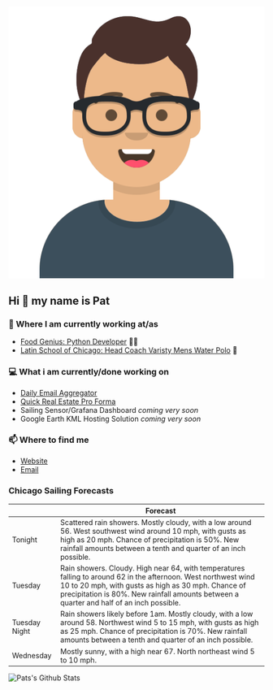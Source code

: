 [![Social banner for p-j-falconer](https://raw.githubusercontent.com/P-J-FALCONER/P-J-FALCONER/master/assets/avataaars.svg)](https://patfalconer.com/)
## Hi :wave: my name is Pat

### 💼 Where I am currently working at/as
- [Food Genius: Python Developer](https://getfoodgenius.com/) 🍔🐍
- [Latin School of Chicago: Head Coach Varisty Mens Water Polo](https://www.latinschool.org/) 🤽


### 💻 What i am currently/done working on
 - [Daily Email Aggregator](https://github.com/P-J-FALCONER/dott_daily_mail)
 - [Quick Real Estate Pro Forma](https://github.com/P-J-FALCONER/henry)
 - Sailing Sensor/Grafana Dashboard *coming very soon*
 - Google Earth KML Hosting Solution *coming very soon*

### 📫 Where to find me
 - [Website](https://patfalconer.com/)
 - [Email](mailto:patrick.j.falconer@gmail.com)


### Chicago Sailing Forecasts
|   | Forecast  |
|---|---|
| Tonight | Scattered rain showers. Mostly cloudy, with a low around 56. West southwest wind around 10 mph, with gusts as high as 20 mph. Chance of precipitation is 50%. New rainfall amounts between a tenth and quarter of an inch possible. |
| Tuesday | Rain showers. Cloudy. High near 64, with temperatures falling to around 62 in the afternoon. West northwest wind 10 to 20 mph, with gusts as high as 30 mph. Chance of precipitation is 80%. New rainfall amounts between a quarter and half of an inch possible. |
| Tuesday Night | Rain showers likely before 1am. Mostly cloudy, with a low around 58. Northwest wind 5 to 15 mph, with gusts as high as 25 mph. Chance of precipitation is 70%. New rainfall amounts between a tenth and quarter of an inch possible. |
| Wednesday | Mostly sunny, with a high near 67. North northeast wind 5 to 10 mph. |

![Pats's Github Stats](https://github-readme-stats.vercel.app/api?username=p-j-falconer&show_icons=true&theme=radical)
